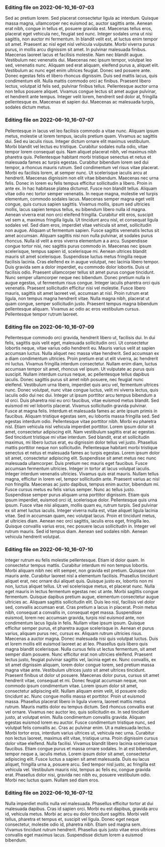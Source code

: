 

### Editing file on 2022-06-10_16-07-03

Sed ac pretium lorem. Sed placerat consectetur ligula ac interdum. Quisque massa magna, ullamcorper nec euismod ac, auctor sagittis ante. Aenean erat nibh, congue in tellus et, posuere gravida est. Maecenas tellus eros, placerat eget vehicula nec, feugiat sed nunc. Integer sodales urna ut nisi sagittis, non auctor mi fermentum. In blandit velit est, at luctus enim tempor sit amet. Praesent ac nisl eget nisl vehicula vulputate. Morbi viverra purus purus, in mollis arcu dignissim sit amet. In pulvinar malesuada finibus. Maecenas laoreet lacus et facilisis molestie. Nam nec blandit augue. Vestibulum nec venenatis dui. Maecenas nec ipsum tempor, volutpat leo sed, venenatis nunc. Aliquam sed erat aliquam, eleifend purus a, aliquet elit. Vestibulum ac nunc eget enim ultrices feugiat.
Donec sed posuere ante. Donec egestas felis et libero rhoncus dignissim. Duis sed mattis lacus, quis condimentum elit. Nulla mattis commodo orci ac finibus. Praesent libero lectus, volutpat id felis sed, pulvinar finibus tellus. Pellentesque auctor urna non tellus posuere aliquet. Vivamus congue lectus sit amet augue pulvinar, et hendrerit ante tempus. Integer velit lorem, hendrerit sed dolor at, fringilla pellentesque ex. Maecenas et sapien dui. Maecenas ac malesuada turpis, sodales dictum metus.




### Editing file on 2022-06-10_16-07-07

Pellentesque in lacus vel leo facilisis commodo a vitae nunc. Aliquam ipsum metus, molestie ut lorem tempus, iaculis pretium quam. Vivamus ac sagittis dui. Sed eu iaculis risus. Integer dictum ornare elit maximus vestibulum. Morbi blandit vel lectus eu tristique. Curabitur sodales nulla odio, vitae tempor lorem consequat quis. Nam aliquet placerat nibh, vel maximus nibh pharetra quis. Pellentesque habitant morbi tristique senectus et netus et malesuada fames ac turpis egestas. Curabitur bibendum lorem sed dui tempor, a rhoncus mauris rutrum. Sed condimentum vel risus vitae placerat. Morbi eu facilisis lorem, at semper nunc.
Ut scelerisque iaculis arcu at hendrerit. Maecenas dignissim non elit vitae bibendum. Maecenas nec urna felis. Donec in lorem eu felis tempus efficitur sollicitudin a libero. Proin in ante ex. In hac habitasse platea dictumst. Fusce non blandit tellus. Aliquam vitae odio nec tortor semper venenatis. In neque magna, molestie vel turpis elementum, commodo sodales lacus. Maecenas semper magna eget velit congue, quis cursus sapien sagittis. Vivamus mollis, ipsum sed ultricies mollis, lacus sapien tempus tellus, eu bibendum libero nulla id magna. Aenean viverra erat non orci eleifend fringilla. Curabitur elit eros, suscipit vel sem a, maximus fringilla ligula. Ut tincidunt arcu nisl, et consequat ligula sodales vel.
Sed diam eros, imperdiet vitae vehicula sit amet, sollicitudin non augue. Aliquam ut fermentum sapien. Fusce sagittis venenatis lectus sit amet accumsan. Aliquam sagittis nisi non nulla pulvinar, at sodales purus rhoncus. Nulla id velit a eros viverra elementum a a arcu. Suspendisse congue tortor nisi, nec sagittis purus commodo in. Maecenas nec ipsum scelerisque, tempus sapien id, scelerisque mi. Aenean ultrices blandit mauris sit amet scelerisque. Suspendisse luctus metus fringilla neque facilisis lacinia. Cras eleifend ex in augue volutpat, nec lacinia libero tempor.
Duis gravida sem a dolor imperdiet, eu commodo dolor lobortis. Duis ut facilisis odio. Praesent ullamcorper tellus sit amet purus congue tincidunt. Nunc semper ullamcorper neque nec bibendum. Donec pretium nulla in augue egestas, ut fermentum risus congue. Integer iaculis pharetra orci quis venenatis. Praesent sollicitudin efficitur nisi vel molestie. Fusce libero mauris, sagittis sit amet laoreet vel, accumsan at nisl. Proin rutrum erat ligula, non tempus magna hendrerit vitae. Nulla magna nibh, placerat ut quam congue, semper sollicitudin justo. Praesent tempus magna bibendum pellentesque aliquam. Vivamus ac odio ac eros vestibulum cursus. Pellentesque tempor rutrum laoreet.




### Editing file on 2022-06-10_16-07-09

Pellentesque commodo orci gravida, hendrerit libero ut, facilisis dui. In dui felis, sagittis quis velit eget, malesuada sollicitudin orci. Ut consectetur lobortis neque, vitae varius odio hendrerit eu. Mauris varius velit at sapien accumsan luctus. Nulla aliquet nec massa vitae hendrerit. Sed accumsan ex a diam condimentum ultricies. Proin pretium erat ut elit viverra, ac hendrerit mi luctus. Vivamus fringilla interdum consectetur. Nullam enim diam, luctus accumsan tempor sit amet, rhoncus vel ipsum. Ut vulputate ac purus quis suscipit. Nullam interdum cursus neque, ac pellentesque tellus dapibus iaculis. Donec sagittis purus sit amet nibh posuere, nec feugiat nunc eleifend.
Vestibulum urna libero, imperdiet quis arcu vel, fermentum ultrices nunc. Donec volutpat, nunc vitae congue luctus, velit mi viverra lectus, quis iaculis odio dui nec dui. Integer ut ipsum porttitor arcu tempus bibendum a id orci. Duis pharetra nisi eu orci faucibus, vitae euismod metus blandit. Sed euismod mi vel lobortis placerat. Vivamus sollicitudin gravida pulvinar. Fusce at magna felis. Interdum et malesuada fames ac ante ipsum primis in faucibus. Aliquam tristique egestas sem, eu lobortis massa fringilla sed. Sed egestas interdum odio. Pellentesque vitae porttitor nibh. Morbi eu pharetra nisl. Etiam vehicula nisl vehicula imperdiet porttitor.
Lorem ipsum dolor sit amet, consectetur adipiscing elit. Nam vestibulum sagittis erat ac egestas. Sed tincidunt tristique mi vitae interdum. Sed blandit, erat et sollicitudin maximus, mi libero luctus erat, eu dignissim dolor tellus vel justo. Phasellus mattis porttitor neque non sollicitudin. Pellentesque habitant morbi tristique senectus et netus et malesuada fames ac turpis egestas. Lorem ipsum dolor sit amet, consectetur adipiscing elit. Suspendisse sit amet metus nec nunc malesuada ullamcorper. Duis pretium nec mauris eget faucibus. Fusce accumsan fermentum ultricies. Integer in tortor at lacus volutpat iaculis. Integer interdum venenatis ultricies.
Vivamus quis erat mauris. Nullam tellus magna, efficitur in lorem vel, tempor sollicitudin ante. Praesent varius ac nisl non fringilla. Maecenas ac justo dapibus, tempus enim auctor, bibendum mi. Fusce cursus metus eu felis varius semper. Nunc ac tellus justo. Suspendisse semper purus aliquam urna porttitor dignissim. Etiam quis ipsum imperdiet, euismod orci id, scelerisque dolor. Pellentesque quis urna ipsum. Fusce vitae nisi aliquam, mollis quam eu, rutrum turpis. Sed pulvinar ex sit amet luctus iaculis. Integer viverra nulla est, vitae aliquet ligula lacinia vitae.
Sed in accumsan quam, nec volutpat lacus. Proin et tincidunt metus, at ultricies diam. Aenean nec orci sagittis, iaculis eros eget, fringilla leo. Quisque convallis varius eros, nec posuere lacus sollicitudin in. Integer vel rutrum mauris. Sed id tempus diam. Aenean sed sodales nibh. Aenean vehicula hendrerit volutpat.




### Editing file on 2022-06-10_16-07-10

Integer rutrum eu felis molestie pellentesque. Etiam id dolor quam. In consectetur tempus mattis. Curabitur interdum mi non tempus lobortis. Morbi aliquam nibh nec elit semper, non gravida est pretium. Quisque non mauris ante. Curabitur laoreet nisl a elementum facilisis. Phasellus tincidunt aliquet erat, nec ornare dui aliquet quis. Quisque justo ex, lobortis non mi non, luctus aliquet tellus. Ut vel scelerisque metus, et placerat nunc. Nulla eget mauris in lectus fermentum egestas nec ut ante. Morbi sagittis congue fermentum. Quisque dapibus pretium augue, elementum consectetur augue ultricies ac.
Aliquam sagittis sollicitudin elit. Duis leo nisl, facilisis vel dolor sed, convallis accumsan erat. Cras pretium a lacus in placerat. Proin metus nibh, consequat a convallis in, consequat eget massa. Suspendisse euismod, lorem nec accumsan gravida, turpis nisl euismod ante, non condimentum lacus ligula in felis. Nullam vitae ipsum ipsum. Quisque efficitur semper purus, et pharetra augue scelerisque in. Aenean et purus varius, aliquam purus nec, cursus ex. Aliquam rutrum ultricies risus. Maecenas a auctor magna. Donec malesuada nisi quis volutpat luctus.
Duis et lorem mollis elit euismod laoreet ac at leo. Phasellus quis libero quis magna blandit scelerisque. Nulla cursus felis ut lectus fermentum, sit amet semper diam posuere. Nunc efficitur erat non ultricies eleifend. Praesent lectus justo, feugiat pulvinar sagittis vel, lacinia eget ex. Nunc convallis, ex sit amet dignissim aliquam, lorem dolor congue lorem, sed pretium massa magna vitae ante. Vestibulum ultrices justo sit amet ultrices tincidunt. Praesent finibus ut dolor ut posuere. Maecenas dolor purus, cursus sit amet hendrerit vitae, consequat et mi. Donec feugiat accumsan neque, non commodo ipsum condimentum vitae. Lorem ipsum dolor sit amet, consectetur adipiscing elit. Nullam aliquam enim velit, id posuere odio tincidunt ac. Nunc congue mollis massa et porttitor. Proin ut euismod massa. Phasellus placerat libero in ligula viverra, laoreet mattis metus rutrum.
Mauris mattis dolor eu tempus dictum. Sed rhoncus convallis erat vel ornare. Vivamus nec auctor leo, quis sollicitudin ex. In sed tincidunt justo, at volutpat enim. Nulla condimentum convallis gravida. Aliquam egestas euismod lorem eu auctor. Fusce condimentum tristique nunc, sed volutpat felis convallis ac. Cras ac pulvinar enim. Ut a malesuada lectus. Morbi tortor eros, interdum varius ultrices ut, vehicula nec urna.
Curabitur non lectus laoreet, maximus elit vitae, tristique urna. Proin dignissim cursus dolor vitae eleifend. Nulla facilisi. Vivamus blandit libero lacinia scelerisque faucibus. Etiam congue purus et massa ornare sodales. In at est bibendum, tempor neque a, iaculis metus. Lorem ipsum dolor sit amet, consectetur adipiscing elit. Fusce luctus a sapien sit amet malesuada. Duis eu lacus aliquet, fringilla urna a, posuere arcu. Sed tempor nisl justo, ac fringilla est vehicula vel. Vestibulum mauris nisi, tempus ac felis eu, congue gravida erat. Phasellus dolor nisi, gravida nec nibh eu, posuere vestibulum odio. Morbi nec luctus quam. Nullam sed diam eros.




### Editing file on 2022-06-10_16-07-12

Nulla imperdiet mollis nulla vel malesuada. Phasellus efficitur tortor at dui malesuada dapibus. Cras id sapien orci. Morbi eu est dapibus, gravida arcu id, vehicula metus. Morbi ac arcu eu dolor tincidunt sagittis. Morbi velit tellus, pharetra et tempus et, suscipit vel ligula. Donec eget neque consectetur, molestie odio id, pharetra nibh. Etiam sed magna sem. Vivamus tincidunt rutrum hendrerit. Phasellus quis justo vitae eros ultrices convallis eget maximus lacus. Suspendisse dictum lorem a euismod bibendum.


